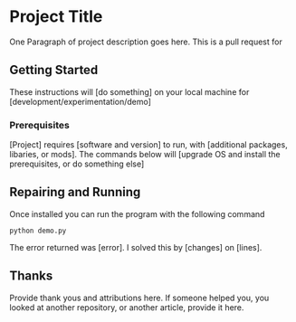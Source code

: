 # Project Title

One Paragraph of project description goes here.
This is a pull request for 

## Getting Started

These instructions will [do something] on your local machine for [development/experimentation/demo]

### Prerequisites

[Project] requires [software and version] to run, with [additional packages, libaries, or mods]. The commands below will [upgrade OS and install the prerequisites, or do something else]


## Repairing and Running
Once installed you can run the program with the following command

```
python demo.py
```
The error returned was [error]. I solved this by [changes] on [lines].

## Thanks
Provide thank yous and attributions here. If someone helped you, you looked at another repository, or another article, provide it here.